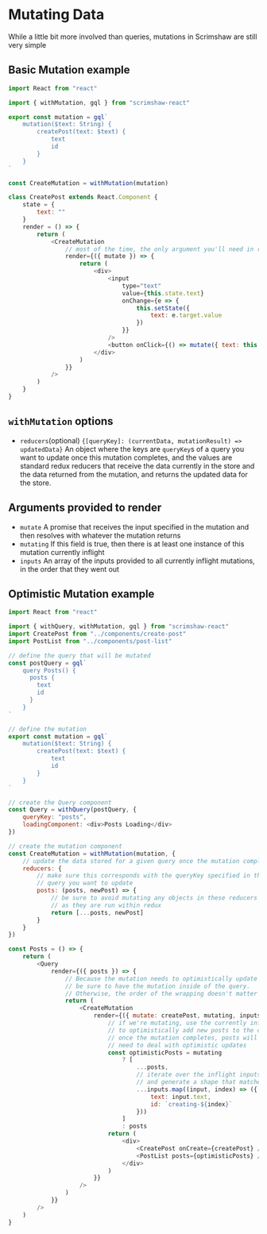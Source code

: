 # Mutating Data
While a little bit more involved than queries, mutations in Scrimshaw are still very simple

## Basic Mutation example
```js
import React from "react"

import { withMutation, gql } from "scrimshaw-react"

export const mutation = gql`
    mutation($text: String) {
        createPost(text: $text) {
            text
            id
        }
    }
`

const CreateMutation = withMutation(mutation)

class CreatePost extends React.Component {
    state = {
        text: ""
    }
    render = () => {
        return (
            <CreateMutation
                // most of the time, the only argument you'll need in render is the actual mutation promise
                render={({ mutate }) => {
                    return (
                        <div>
                            <input
                                type="text"
                                value={this.state.text}
                                onChange={e => {
                                    this.setState({
                                        text: e.target.value
                                    })
                                }}
                            />
                            <button onClick={() => mutate({ text: this.state.text })} />
                        </div>
                    )
                }}
            />
        )
    }
}
```

## `withMutation` options
* `reducers`(optional) `{[queryKey]: (currentData, mutationResult) => updatedData}` An object where the keys are `queryKey`s of a query you want to update once this mutation completes, and the values are standard redux reducers that receive the data currently in the store and the data returned from the mutation, and returns the updated data for the store.  

## Arguments provided to render
* `mutate` A promise that receives the input specified in the mutation and then resolves with whatever the mutation returns
* `mutating` If this field is true, then there is at least one instance of this mutation currently inflight
* `inputs` An array of the inputs provided to all currently inflight mutations, in the order that they went out


## Optimistic Mutation example
```js
import React from "react"

import { withQuery, withMutation, gql } from "scrimshaw-react"
import CreatePost from "../components/create-post"
import PostList from "../components/post-list"

// define the query that will be mutated
const postQuery = gql`
    query Posts() {
      posts {
        text
        id
      }
    }
`

// define the mutation
export const mutation = gql`
    mutation($text: String) {
        createPost(text: $text) {
            text
            id
        }
    }
`

// create the Query component
const Query = withQuery(postQuery, {
    queryKey: "posts",
    loadingComponent: <div>Posts Loading</div>
})

// create the mutation component
const CreateMutation = withMutation(mutation, {
    // update the data stored for a given query once the mutation completes
    reducers: {
        // make sure this corresponds with the queryKey specified in the
        // query you want to update
        posts: (posts, newPost) => {
            // be sure to avoid mutating any objects in these reducers
            // as they are run within redux
            return [...posts, newPost]
        }
    }
})

const Posts = () => {
    return (
        <Query
            render={({ posts }) => {
                // Because the mutation needs to optimistically update posts
                // be sure to have the mutation inside of the query.
                // Otherwise, the order of the wrapping doesn't matter
                return (
                    <CreateMutation
                        render={({ mutate: createPost, mutating, inputs }) => {
                            // if we're mutating, use the currently inflight inputs
                            // to optimistically add new posts to the current post list
                            // once the mutation completes, posts will update, and we no longer
                            // need to deal with optimistic updates
                            const optimisticPosts = mutating
                                ? [
                                    ...posts,
                                    // iterate over the inflight inputs
                                    // and generate a shape that matches a valid post
                                    ...inputs.map((input, index) => ({
                                        text: input.text,
                                        id: `creating-${index}`
                                    }))
                                ]
                                : posts
                            return (
                                <div>
                                    <CreatePost onCreate={createPost} />
                                    <PostList posts={optimisticPosts} />
                                </div>
                            )
                        }}
                    />
                )
            }}
        />
    )
}
```
